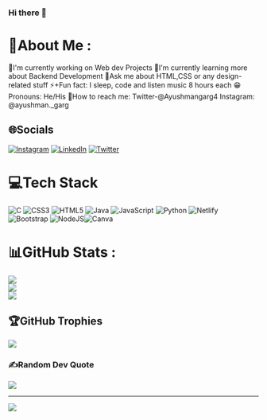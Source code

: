 ### Hi there 👋

<!--
**ayushmangarg2003/ayushmangarg2003** is a ✨ _special_ ✨ repository because its `README.md` (this file) appears on your GitHub profile.

Here are some ideas to get you started:

- 🔭 I’m currently working on ...
- 🌱 I’m currently learning ...
- 👯 I’m looking to collaborate on ...
- 🤔 I’m looking for help with ...
- 💬 Ask me about ...
- 📫 How to reach me: ...
- 😄 Pronouns: ...
- ⚡ Fun fact: ...
-->
# 💫About Me :
🔭I'm currently working on Web dev Projects
🌱I'm currently learning more about Backend Development
💭Ask me about HTML,CSS or any design-related stuff
⚡+Fun fact: 	I sleep, code and listen music 8 hours each
😁Pronouns: He/His
📧How to reach me: Twitter-@Ayushmangarg4 Instagram: @ayushman._garg


## 🌐Socials
[![Instagram](https://img.shields.io/badge/Instagram-%23E4405F.svg?logo=Instagram&logoColor=white)](https://instagram.com/ayushman._garg) [![LinkedIn](https://img.shields.io/badge/LinkedIn-%230077B5.svg?logo=linkedin&logoColor=white)](https://linkedin.com/in/linkedin.com/in/ayushmangarg) [![Twitter](https://img.shields.io/badge/Twitter-%231DA1F2.svg?logo=Twitter&logoColor=white)](https://twitter.com/Ayushmangarg4) 

# 💻Tech Stack
![C](https://img.shields.io/badge/c-%2300599C.svg?style=for-the-badge&logo=c&logoColor=white) ![CSS3](https://img.shields.io/badge/css3-%231572B6.svg?style=for-the-badge&logo=css3&logoColor=white) ![HTML5](https://img.shields.io/badge/html5-%23E34F26.svg?style=for-the-badge&logo=html5&logoColor=white) ![Java](https://img.shields.io/badge/java-%23ED8B00.svg?style=for-the-badge&logo=java&logoColor=white) ![JavaScript](https://img.shields.io/badge/javascript-%23323330.svg?style=for-the-badge&logo=javascript&logoColor=%23F7DF1E) ![Python](https://img.shields.io/badge/python-3670A0?style=for-the-badge&logo=python&logoColor=ffdd54) ![Netlify](https://img.shields.io/badge/netlify-%23000000.svg?style=for-the-badge&logo=netlify&logoColor=#00C7B7) ![Bootstrap](https://img.shields.io/badge/bootstrap-%23563D7C.svg?style=for-the-badge&logo=bootstrap&logoColor=white) ![NodeJS](https://img.shields.io/badge/node.js-6DA55F?style=for-the-badge&logo=node.js&logoColor=white)![Canva](https://img.shields.io/badge/Canva-%2300C4CC.svg?style=for-the-badge&logo=Canva&logoColor=white)
# 📊GitHub Stats :
![](https://github-readme-stats.vercel.app/api?username=ayushmangarg2003&theme=tokyonight&hide_border=false&include_all_commits=false&count_private=true)<br/>
![](https://github-readme-streak-stats.herokuapp.com/?user=ayushmangarg2003&theme=tokyonight&hide_border=false)<br/>
![](https://github-readme-stats.vercel.app/api/top-langs/?username=ayushmangarg2003&theme=tokyonight&hide_border=false&include_all_commits=false&count_private=true&layout=compact)

## 🏆GitHub Trophies
![](https://github-profile-trophy.vercel.app/?username=ayushmangarg2003&theme=tokyonight&no-frame=false&no-bg=true&margin-w=4)

### ✍️Random Dev Quote
![](https://quotes-github-readme.vercel.app/api?type=horizontal&theme=dark)

---
[![](https://visitcount.itsvg.in/api?id=ayushmangarg2003&icon=2&color=6)](https://visitcount.itsvg.in)
